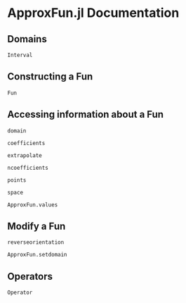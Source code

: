 # ApproxFun.jl Documentation


## Domains
```@docs
Interval
```

## Constructing a Fun

```@docs
Fun
```

## Accessing information about a Fun

```@docs
domain
```

```@docs
coefficients
```

```@docs
extrapolate
```

```@docs
ncoefficients
```

```@docs
points
```


```@docs
space
```

```@docs
ApproxFun.values
```


## Modify a Fun


```@docs
reverseorientation
```

```@docs
ApproxFun.setdomain
```


## Operators

```@docs
Operator
```
